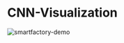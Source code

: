 # CNN-Visualization

![smartfactory-demo](https://user-images.githubusercontent.com/6357456/32489466-624e2194-c3b0-11e7-9dc1-d7e0045039b7.gif)
